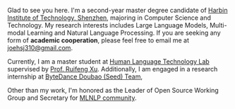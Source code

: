 Glad to see you here. I'm a second-year master degree candidate of [Harbin Institute of Technology, Shenzhen](http://www.hitsz.edu.cn/), majoring in Computer Science and Technology.
My research interests includes Large Language Models, Multi-modal Learning and Natural Language Processing. If you are seeking any form of **academic cooperation**, please feel free to email me at [joehsj310@gmail.com](mailto:joehsj310@gmail.com).

Currently, I am a master student at [Human Language Technology Lab](http://hlt.hitsz.edu.cn/) supervised by [Prof. Ruifeng Xu](https://faculty.hitsz.edu.cn/xuruifeng).
Additionally, I am engaged in a research internship at [ByteDance Doubao (Seed) Team](https://team.doubao.com/zh/topseed),

Other than my work, I'm honored as the Leader of Open Source Working Group and Secretary for [MLNLP community](https://space.bilibili.com/168887299).